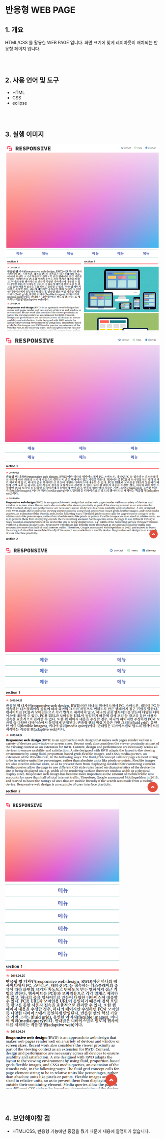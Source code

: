 # 반응형 WEB PAGE

## 1. 개요

HTML/CSS 를 활용한 WEB PAGE 입니다.
화면 크기에 맞게 레이아웃이 배치되는 반응형 페이지 입니다.

<br/>
<br/>

## 2. 사용 언어 및 도구

- HTML
- CSS
- eclipse

<Br/>
<br/>

## 3. 실행 이미지

![](./images/1.png)

![](./images/2.png)

![](./images/3.png)

![](./images/4.png)

<br/>
<br/>

## 4. 보안해야할 점

- HTML/CSS, 반응형 기능에만 중점을 뒀기 때문에 내용에 알맹이가 없습니다.
